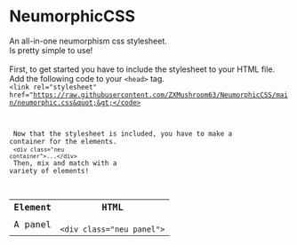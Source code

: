 # NeumorphicCSS
An all-in-one neumorphism css stylesheet.<br>
Is pretty simple to use!<br>
<br>
First, to get started you have to include the stylesheet to your HTML file.<br>
Add the following code to your <code>&lt;head&gt;</code> tag.<br>
<code>&lt;link rel=&quot;stylesheet&quot; href=&quot;https://raw.githubusercontent.com/ZXMushroom63/NeumorphicCSS/main/neumorphic.css&quot;&gt;</code><br>
<br>
<br>
Now that the stylesheet is included, you have to make a container for the elements.<br>
<code>&lt;div class=&quot;neu container&quot;&gt;...&lt;/div&gt;</code><br>
Then, mix and match with a variety of elements!<br>
<table>
<tr>
<th>Element</th>
<th>HTML</th>
</tr>
<td>A panel</td>
<td>
<code>
&lt;div class=&quot;neu panel&quot;&gt;
</code>
</td>
<tr>
</tr>
</table>
